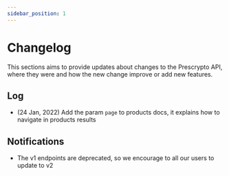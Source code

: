 ```yaml
---
sidebar_position: 1
---
```


# Changelog

This sections aims to provide updates about changes to the Prescrypto API, where they were and how the new change improve or add new features.

## Log

- (24 Jan, 2022) Add the param `page` to products docs, it explains how to navigate in products results



## Notifications

- The v1 endpoints are deprecated, so we encourage to all our users to update to v2

